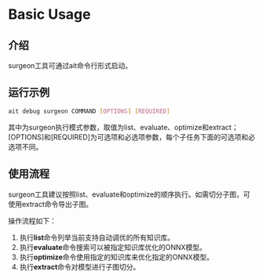 # Basic Usage


## 介绍
surgeon工具可通过ait命令行形式启动。


## 运行示例

```bash
ait debug surgeon COMMAND [OPTIONS] [REQUIRED]
```

其中<COMMAND>为surgeon执行模式参数，取值为list、evaluate、optimize和extract；[OPTIONS]和[REQUIRED]为可选项和必选项参数，每个子任务下面的可选项和必选项不同。

## 使用流程

surgeon工具建议按照list、evaluate和optimize的顺序执行。如需切分子图，可使用extract命令导出子图。

操作流程如下：

1. 执行**list**命令列举当前支持自动调优的所有知识库。
2. 执行**evaluate**命令搜索可以被指定知识库优化的ONNX模型。
3. 执行**optimize**命令使用指定的知识库来优化指定的ONNX模型。
4. 执行**extract**命令对模型进行子图切分。